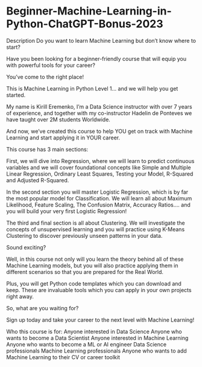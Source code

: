 # Beginner-Machine-Learning-in-Python-ChatGPT-Bonus-2023

Description
Do you want to learn Machine Learning but don’t know where to start?

Have you been looking for a beginner-friendly course that will equip you with powerful tools for your career?

You’ve come to the right place!

This is Machine Learning in Python Level 1... and we will help you get started.

My name is Kirill Eremenko, I’m a Data Science instructor with over 7 years of experience, and together with my co-instructor Hadelin de Ponteves we have taught over 2M students Worldwide.

And now, we’ve created this course to help YOU get on track with Machine Learning and start applying it in YOUR career.

This course has 3 main sections:

First, we will dive into Regression, where we will learn to predict continuous variables and we will cover foundational concepts like Simple and Multiple Linear Regression, Ordinary Least Squares, Testing your Model, R-Squared and Adjusted R-Squared.

In the second section you will master Logistic Regression, which is by far the most popular model for Classification. We will learn all about Maximum Likelihood, Feature Scaling, The Confusion Matrix, Accuracy Ratios.... and you will build your very first Logistic Regression!

The third and final section is all about Clustering. We will investigate the concepts of unsupervised learning and you will practice using K-Means Clustering to discover previously unseen patterns in your data.

Sound exciting?

Well, in this course not only will you learn the theory behind all of these Machine Learning models, but you will also practice applying them in different scenarios so that you are prepared for the Real World.

Plus, you will get Python code templates which you can download and keep. These are invaluable tools which you can apply in your own projects right away.

So, what are you waiting for?

Sign up today and take your career to the next level with Machine Learning!

Who this course is for:
Anyone interested in Data Science
Anyone who wants to become a Data Scientist
Anyone interested in Machine Learning
Anyone who wants to become a ML or AI engineer
Data Science professionals
Machine Learning professionals
Anyone who wants to add Machine Learning to their CV or career toolkit
